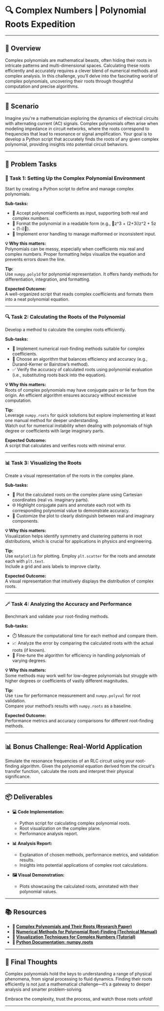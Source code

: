 # 🔍 Complex Numbers | Polynomial Roots Expedition

---

## 🌟 Overview
Complex polynomials are mathematical beasts, often hiding their roots in intricate patterns and multi-dimensional spaces. Calculating these roots efficiently and accurately requires a clever blend of numerical methods and complex analysis. In this challenge, you’ll delve into the fascinating world of complex polynomials, uncovering their roots through thoughtful computation and precise algorithms.

---

## 🌌 Scenario
Imagine you're a mathematician exploring the dynamics of electrical circuits with alternating current (AC) signals. Complex polynomials often arise when modeling impedance in circuit networks, where the roots correspond to frequencies that lead to resonance or signal amplification. Your goal is to develop a Python script that accurately finds the roots of any given complex polynomial, providing insights into potential circuit behaviors.

---

## 📝 Problem Tasks

### 🧠 Task 1: Setting Up the Complex Polynomial Environment
Start by creating a Python script to define and manage complex polynomials.

**Sub-tasks:**

- 📝 Accept polynomial coefficients as input, supporting both real and complex numbers.  
- 🔄 Format the polynomial in a readable form (e.g., z^3 + (2+3i)z^2 + 5z + (1-i)).  
- 📜 Implement error handling to manage malformed or inconsistent input.  

**💡 Why this matters:**  
Polynomials can be messy, especially when coefficients mix real and complex numbers. Proper formatting helps visualize the equation and prevents errors down the line. 

**Tip:**  
Use `numpy.poly1d` for polynomial representation. It offers handy methods for differentiation, integration, and formatting.  

**Expected Outcome:**  
A well-organized script that reads complex coefficients and formats them into a neat polynomial equation.

---

### 🔍 Task 2: Calculating the Roots of the Polynomial
Develop a method to calculate the complex roots efficiently.

**Sub-tasks:**

- 📐 Implement numerical root-finding methods suitable for complex coefficients.  
- 🔄 Choose an algorithm that balances efficiency and accuracy (e.g., Durand-Kerner or Bairstow’s method).  
- ✅ Verify the accuracy of calculated roots using polynomial evaluation (i.e., substituting roots back into the equation).  

**💡 Why this matters:**  
Roots of complex polynomials may have conjugate pairs or lie far from the origin. An efficient algorithm ensures accuracy without excessive computation.  

**Tip:**  
Leverage `numpy.roots` for quick solutions but explore implementing at least one manual method for deeper understanding.  
Watch out for numerical instability when dealing with polynomials of high degree or coefficients with large imaginary parts.  

**Expected Outcome:**  
A script that calculates and verifies roots with minimal error.

---

### 📊 Task 3: Visualizing the Roots
Create a visual representation of the roots in the complex plane.

**Sub-tasks:**

- 📍 Plot the calculated roots on the complex plane using Cartesian coordinates (real vs. imaginary parts).  
- 🌐 Highlight conjugate pairs and annotate each root with its corresponding polynomial value to demonstrate accuracy.  
- 🎨 Customize the plot to clearly distinguish between real and imaginary components.  

**💡 Why this matters:**  
Visualization helps identify symmetry and clustering patterns in root distributions, which is crucial for applications in physics and engineering.  

**Tip:**  
Use `matplotlib` for plotting. Employ `plt.scatter` for the roots and annotate each with `plt.text`.  
Include a grid and axis labels to improve clarity.  

**Expected Outcome:**  
A visual representation that intuitively displays the distribution of complex roots.  

---

### 🪄 Task 4: Analyzing the Accuracy and Performance
Benchmark and validate your root-finding methods.

**Sub-tasks:**

- ⏱️ Measure the computational time for each method and compare them.  
- 📈 Analyze the error by comparing the calculated roots with the actual roots (if known).  
- 🔧 Fine-tune the algorithm for efficiency in handling polynomials of varying degrees.  

**💡 Why this matters:**  
Some methods may work well for low-degree polynomials but struggle with higher degrees or coefficients of vastly different magnitudes.  

**Tip:**  
Use `time` for performance measurement and `numpy.polyval` for root validation.  
Compare your method’s results with `numpy.roots` as a baseline.  

**Expected Outcome:**  
Performance metrics and accuracy comparisons for different root-finding methods.  

---

## 📊 Bonus Challenge: Real-World Application  
Simulate the resonance frequencies of an RLC circuit using your root-finding algorithm. Given the polynomial equation derived from the circuit's transfer function, calculate the roots and interpret their physical significance.

---

## 📦 Deliverables

- **💻 Code Implementation:**  
  - Python script for calculating complex polynomial roots.  
  - Root visualization on the complex plane.  
  - Performance analysis report.  

- **📊 Analysis Report:**  
  - Explanation of chosen methods, performance metrics, and validation results.  
  - Insights into potential applications of complex root calculations.  

- **🖼️ Visual Demonstration:**  
  - Plots showcasing the calculated roots, annotated with their polynomial values.  

---

## 📚 Resources

- **🔗 [Complex Polynomials and Their Roots (Research Paper)](https://arxiv.org/abs/1205.2935)**  
- **🔗 [Numerical Methods for Polynomial Root-Finding (Technical Manual)](https://www.jstor.org/stable/2005034)**  
- **🔗 [Visualization Techniques for Complex Numbers (Tutorial)](https://matplotlib.org/stable/gallery/index.html)**  
- **🔗 [Python Documentation: numpy.roots](https://numpy.org/doc/stable/reference/generated/numpy.roots.html)**  

---

## 🌟 Final Thoughts  
Complex polynomials hold the keys to understanding a range of physical phenomena, from signal processing to fluid dynamics. Finding their roots efficiently is not just a mathematical challenge—it’s a gateway to deeper analysis and smarter problem-solving.  

Embrace the complexity, trust the process, and watch those roots unfold!

---
